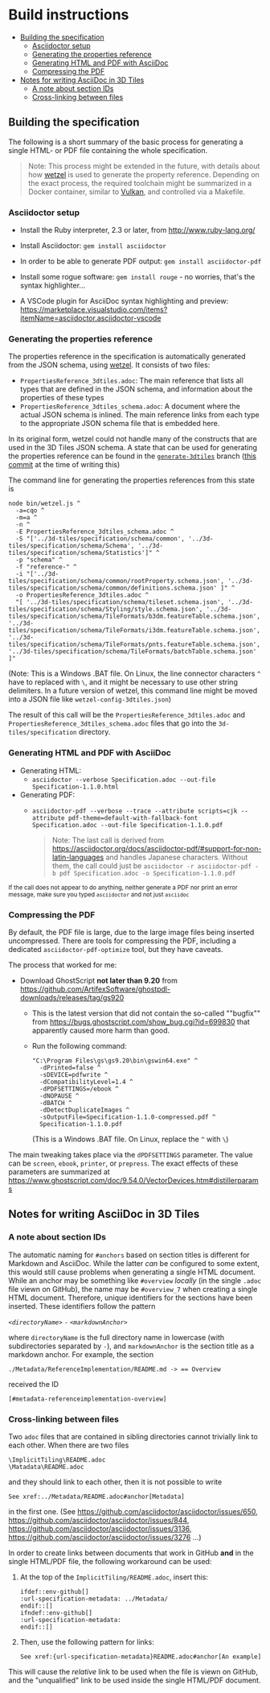 <!-- omit in toc -->
# Build instructions

- [Building the specification](#building-the-specification)
  - [Asciidoctor setup](#asciidoctor-setup)
  - [Generating the properties reference](#generating-the-properties-reference)
  - [Generating HTML and PDF with AsciiDoc](#generating-html-and-pdf-with-asciidoc)
  - [Compressing the PDF](#compressing-the-pdf)
- [Notes for writing AsciiDoc in 3D Tiles](#notes-for-writing-asciidoc-in-3d-tiles)
  - [A note about section IDs](#a-note-about-section-ids)
  - [Cross-linking between files](#cross-linking-between-files)

## Building the specification 

The following is a short summary of the basic process for generating a single HTML- or PDF file containing the whole specification.

> Note: This process might be extended in the future, with details about how [wetzel](https://github.com/CesiumGS/wetzel) is used to generate the property reference. Depending on the exact process, the required toolchain might be summarized in a Docker container, similar to [Vulkan](https://github.com/KhronosGroup/Vulkan-Docs/blob/15d807ce4839d8feb523ca5c133a42a2aa448ade/BUILD.adoc), and controlled via a Makefile.

### Asciidoctor setup

- Install the Ruby interpreter, 2.3 or later, from http://www.ruby-lang.org/
- Install Asciidoctor: `gem install asciidoctor`
- In order to be able to generate PDF output: `gem install asciidoctor-pdf`
- Install some rogue software: `gem install rouge` - no worries, that's the syntax highlighter...

- A VSCode plugin for AsciiDoc syntax highlighting and preview: https://marketplace.visualstudio.com/items?itemName=asciidoctor.asciidoctor-vscode

### Generating the properties reference

The properties reference in the specification is automatically generated from the JSON schema, using [wetzel](https://github.com/CesiumGS/wetzel). It consists of two files:

- `PropertiesReference_3dtiles.adoc`: The main reference that lists all types that are defined in the JSON schema, and information about the properties of these types
- `PropertiesReference_3dtiles_schema.adoc`: A document where the actual JSON schema is inlined. The main reference links from each type to the appropriate JSON schema file that is embedded here.

In its original form, wetzel could not handle many of the constructs that are used in the 3D Tiles JSON schema. A state that can be used for generating the properties reference can be found in the [`generate-3dtiles`](https://github.com/CesiumGS/wetzel/tree/generate-3dtiles) branch ([this commit](https://github.com/CesiumGS/wetzel/commit/33e16a01b73e3335404f1e778a0a7fda1e074954) at the time of writing this)

The command line for generating the properties references from this state is
```
node bin/wetzel.js ^
  -a=cqo ^
  -m=a ^
  -n ^
  -E PropertiesReference_3dtiles_schema.adoc ^
  -S "['../3d-tiles/specification/schema/common', '../3d-tiles/specification/schema/Schema', '../3d-tiles/specification/schema/Statistics']" ^
  -p "schema" ^
  -f "reference-" ^
  -i "['../3d-tiles/specification/schema/common/rootProperty.schema.json', '../3d-tiles/specification/schema/common/definitions.schema.json' ]" ^
  -o PropertiesReference_3dtiles.adoc ^
  "[ '../3d-tiles/specification/schema/tileset.schema.json', '../3d-tiles/specification/schema/Styling/style.schema.json', '../3d-tiles/specification/schema/TileFormats/b3dm.featureTable.schema.json', '../3d-tiles/specification/schema/TileFormats/i3dm.featureTable.schema.json', '../3d-tiles/specification/schema/TileFormats/pnts.featureTable.schema.json', '../3d-tiles/specification/schema/TileFormats/batchTable.schema.json' ]" 
```
(Note: This is a Windows .BAT file. On Linux, the line connector characters `^` have to replaced with `\`, and it might be necessary to use other string delimiters. In a future version of wetzel, this command line might be moved into a JSON file like `wetzel-config-3dtiles.json`)

The result of this call will be the `PropertiesReference_3dtiles.adoc` and 
`PropertiesReference_3dtiles_schema.adoc` files that go into the `3d-tiles/specification` directory.

### Generating HTML and PDF with AsciiDoc

- Generating HTML:
  - `asciidoctor --verbose Specification.adoc --out-file Specification-1.1.0.html`
- Generating PDF:
  - `asciidoctor-pdf --verbose --trace --attribute scripts=cjk --attribute pdf-theme=default-with-fallback-font Specification.adoc --out-file Specification-1.1.0.pdf`
  
    > Note: The last call is derived from https://asciidoctor.org/docs/asciidoctor-pdf/#support-for-non-latin-languages and handles Japanese characters. Without them, the call could just be `asciidoctor -r asciidoctor-pdf -b pdf Specification.adoc -o Specification-1.1.0.pdf`

<sup>If the call does not appear to do anything, neither generate a PDF nor print an error message, make sure you typed `asciidoctor` and not just `asciidoc`</sup>


### Compressing the PDF

By default, the PDF file is large, due to the large image files being inserted uncompressed. There are tools for compressing the PDF, including a dedicated `asciidoctor-pdf-optimize` tool, but they have caveats. 

The process that worked for me:

- Download GhostScript **not later than 9.20** from https://github.com/ArtifexSoftware/ghostpdl-downloads/releases/tag/gs920  
  - This is the latest version that did not contain the so-called ""bugfix"" from https://bugs.ghostscript.com/show_bug.cgi?id=699830 that apparently caused more harm than good.
     
  - Run the following command: 
    ```
    "C:\Program Files\gs\gs9.20\bin\gswin64.exe" ^
      -dPrinted=false ^
      -sDEVICE=pdfwrite ^
      -dCompatibilityLevel=1.4 ^
      -dPDFSETTINGS=/ebook ^
      -dNOPAUSE ^
      -dBATCH ^
      -dDetectDuplicateImages ^
      -sOutputFile=Specification-1.1.0-compressed.pdf ^
      Specification-1.1.0.pdf   
    ```
    (This is a Windows .BAT file. On Linux, replace the `^` with `\`)

The main tweaking takes place via the `dPDFSETTINGS` parameter. The value can be `screen`, `ebook`, `printer`, or `prepress`. The exact effects of these parameters are summarized at https://www.ghostscript.com/doc/9.54.0/VectorDevices.htm#distillerparams


## Notes for writing AsciiDoc in 3D Tiles

### A note about section IDs

The automatic naming for `#anchors` based on section titles is different for Markdown and AsciiDoc. While the latter _can_ be configured to some extent, this would still cause problems when generating a single HTML document. While an anchor may be something like `#overview` _locally_ (in the single `.adoc` file viewn on GitHub), the name may be `#overview_7` when creating a single HTML document. Therefore, unique identifiers for the sections have been inserted. These identifiers follow the pattern

_`<directoryName>`_ `-` _`<markdownAnchor>`_

where `directoryName` is the full directory name in lowercase (with subdirectories separated by `-`), and `markdownAnchor` is the section title as a markdown anchor. For example, the section

`./Metadata/ReferenceImplementation/README.md -> == Overview`

received the ID 

`[#metadata-referenceimplementation-overview]`


### Cross-linking between files 

Two `adoc` files that are contained in sibling directories cannot trivially link to each other. When there are two files

    \ImplicitTiling\README.adoc
    \Matadata\README.adoc

and they should link to each other, then it is not possible to write

    See xref:../Metadata/README.adoc#anchor[Metadata]

in the first one. (See https://github.com/asciidoctor/asciidoctor/issues/650, https://github.com/asciidoctor/asciidoctor/issues/844, https://github.com/asciidoctor/asciidoctor/issues/3136, https://github.com/asciidoctor/asciidoctor/issues/3276 ...)

In order to create links between documents that work in GitHub **and** in the single HTML/PDF file, the following workaround can be used:

1. At the top of the `ImplicitTiling/README.adoc`, insert this:

    ```
    ifdef::env-github[]
    :url-specification-metadata: ../Metadata/
    endif::[]
    ifndef::env-github[]
    :url-specification-metadata:
    endif::[]
    ```

2. Then, use the following pattern for links:

    `See xref:{url-specification-metadata}README.adoc#anchor[An example]`

This will cause the _relative_ link to be used when the file is viewn on GitHub, and the "unqualified" link to be used inside the single HTML/PDF document. 
